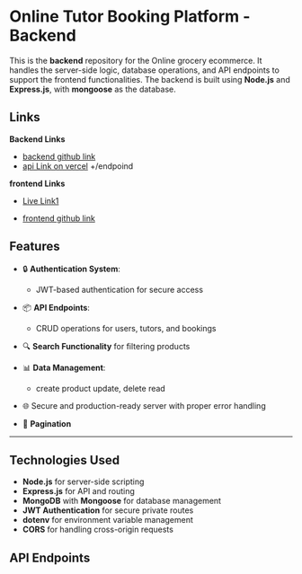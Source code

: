 
# Online Tutor Booking Platform - Backend

This is the **backend** repository for the Online grocery ecommerce. It handles the server-side logic, database operations, and API endpoints to support the frontend functionalities. The backend is built using **Node.js** and **Express.js**, with **mongoose** as the database.


## Links
**Backend Links**
- [backend github link]()
- [api Link on vercel]() +/endpoind 


**frontend Links**

- [Live Link1]()

- [frontend github link]()


## **Features**
- 🔒 **Authentication System**:
  - JWT-based authentication for secure access
- 📦 **API Endpoints**:
  - CRUD operations for users, tutors, and bookings
- 🔍 **Search Functionality** for filtering products

- 📊 **Data Management**:
  - create product update, delete read
- 🌐 Secure and production-ready server with proper error handling
- 🔄 **Pagination** 

---


## **Technologies Used**
- **Node.js** for server-side scripting
- **Express.js** for API and routing
- **MongoDB** with **Mongoose** for database management
- **JWT Authentication** for secure private routes
- **dotenv** for environment variable management
- **CORS** for handling cross-origin requests



## **API Endpoints**
